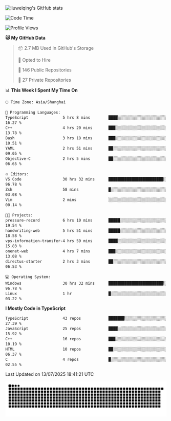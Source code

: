![liuweiqing's GitHub stats](https://github-readme-stats.vercel.app/api?username=14790897&show_icons=true&locale=cn&include_all_commits=true&count_private=true)

<!--START_SECTION:waka-->
![Code Time](http://img.shields.io/badge/Code%20Time-2%2C323%20hrs-blue)

![Profile Views](http://img.shields.io/badge/Profile%20Views-5-blue)

**🐱 My GitHub Data** 

> 📦 2.7 MB Used in GitHub's Storage 
 > 
> 💼 Opted to Hire
 > 
> 📜 146 Public Repositories 
 > 
> 🔑 27 Private Repositories 
 > 
📊 **This Week I Spent My Time On** 

```text
🕑︎ Time Zone: Asia/Shanghai

💬 Programming Languages: 
TypeScript               5 hrs 8 mins        ████░░░░░░░░░░░░░░░░░░░░░   16.27 % 
C++                      4 hrs 20 mins       ███░░░░░░░░░░░░░░░░░░░░░░   13.78 % 
Bash                     3 hrs 18 mins       ███░░░░░░░░░░░░░░░░░░░░░░   10.51 % 
YAML                     2 hrs 51 mins       ██░░░░░░░░░░░░░░░░░░░░░░░   09.05 % 
Objective-C              2 hrs 5 mins        ██░░░░░░░░░░░░░░░░░░░░░░░   06.65 % 

🔥 Editors: 
VS Code                  30 hrs 32 mins      ████████████████████████░   96.78 % 
Zsh                      58 mins             █░░░░░░░░░░░░░░░░░░░░░░░░   03.08 % 
Vim                      2 mins              ░░░░░░░░░░░░░░░░░░░░░░░░░   00.14 % 

🐱‍💻 Projects: 
pressure-record          6 hrs 10 mins       █████░░░░░░░░░░░░░░░░░░░░   19.54 % 
handwriting-web          5 hrs 51 mins       █████░░░░░░░░░░░░░░░░░░░░   18.58 % 
vps-information-transfer-4 hrs 59 mins       ████░░░░░░░░░░░░░░░░░░░░░   15.83 % 
onenet-web               4 hrs 7 mins        ███░░░░░░░░░░░░░░░░░░░░░░   13.08 % 
directus-starter         2 hrs 3 mins        ██░░░░░░░░░░░░░░░░░░░░░░░   06.53 % 

💻 Operating System: 
Windows                  30 hrs 32 mins      ████████████████████████░   96.78 % 
Linux                    1 hr                █░░░░░░░░░░░░░░░░░░░░░░░░   03.22 % 
```

**I Mostly Code in TypeScript** 

```text
TypeScript               43 repos            ███████░░░░░░░░░░░░░░░░░░   27.39 % 
JavaScript               25 repos            ████░░░░░░░░░░░░░░░░░░░░░   15.92 % 
C++                      16 repos            ███░░░░░░░░░░░░░░░░░░░░░░   10.19 % 
HTML                     10 repos            ██░░░░░░░░░░░░░░░░░░░░░░░   06.37 % 
C                        4 repos             █░░░░░░░░░░░░░░░░░░░░░░░░   02.55 % 
```




 Last Updated on 13/07/2025 18:41:21 UTC
<!--END_SECTION:waka-->

<picture>
  <source media="(prefers-color-scheme: dark)" srcset="https://raw.githubusercontent.com/14790897/14790897/output/github-contribution-grid-snake-dark.svg" />
  <source media="(prefers-color-scheme: light)" srcset="https://raw.githubusercontent.com/14790897/14790897/output/github-contribution-grid-snake.svg" />
  <img alt="github-snake" src="https://raw.githubusercontent.com/14790897/14790897/output/github-contribution-grid-snake.svg" />
</picture>
